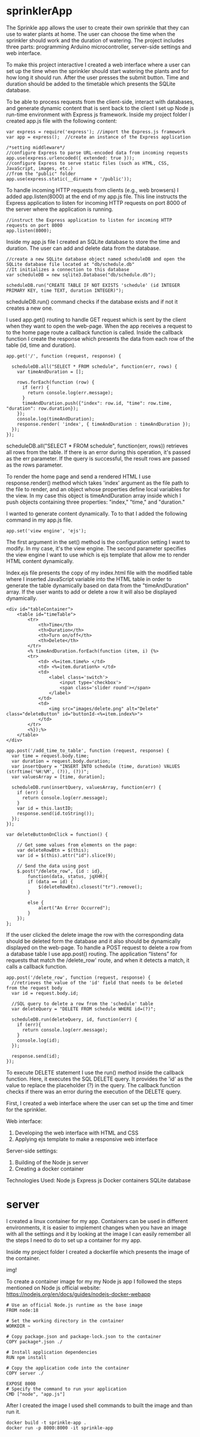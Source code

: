 # sprinklerApp
The Sprinkle app allows the user to create their own sprinkle that they can use to water plants at home. The user can choose the time when the sprinkler should work and the duration of watering. The project includes three parts: programming Arduino microcontroller, server-side settings and web interface.

To make this project interactive I created a web interface where a user can set up the time when the sprinkler should start watering the plants and for how long it should run. After the user presses the submit button. Time and duration should be added to the timetable which presents the SQLite database. 

To be able to process requests from the client-side, interact with databases, and generate dynamic content that is sent back to the client I set up Node js run-time environment with Express js framework. Inside my project folder I created app.js file with the following content:

```
var express = require('express'); //import the Express.js framework
var app = express();  //create an instance of the Express application

/*setting middleware*/
//configure Express to parse URL-encoded data from incoming requests 
app.use(express.urlencoded({ extended: true }));
//configure Express to serve static files (such as HTML, CSS, JavaScript, images, etc.) 
//from the "public" folder
app.use(express.static(__dirname + '/public')); 
```

To handle incoming HTTP requests from clients (e.g., web browsers) I added app.listen(8000) at the end of my app.js file. This line instructs the Express application to listen for incoming HTTP requests on port 8000 of the server where the application is running. 

```
//instruct the Express application to listen for incoming HTTP requests on port 8000 
app.listen(8000);
```

Inside my app.js file I created an SQLite database to store the time and duration. The user can add and delete data from the database.

```
//create a new SQLite database object named scheduleDB and open the SQLite database file located at "db/schedule.db"
//It initializes a connection to this database
var scheduleDB = new sqlite3.Database("db/schedule.db");

scheduleDB.run("CREATE TABLE IF NOT EXISTS 'schedule' (id INTEGER PRIMARY KEY, time TEXT, duration INTEGER)");
```
scheduleDB.run() command checks if the database exists and if not it creates a new one.

I used app.get() routing to handle GET request which is sent by the client when they want to open the web-page. When the app receives a request to to the home page route a callback function is called. Inside the callback function I create the response which presents the data from each row of the table (id, time and duration). 
```
app.get('/', function (request, response) {

  scheduleDB.all("SELECT * FROM schedule", function(err, rows) {  
    var timeAndDuration = [];

    rows.forEach(function (row) {
      if (err) {
        return console.log(err.message);
      }  
      timeAndDuration.push({"index": row.id, "time": row.time, "duration": row.duration});
    });
    console.log(timeAndDuration);
    response.render( 'index', { timeAndDuration : timeAndDuration });
  });
});
```

scheduleDB.all("SELECT * FROM schedule", function(err, rows)) retrieves all rows from the table.  If there is an error during this operation, it's passed as the err parameter. If the query is successful, the result rows are passed as the rows parameter.

To render the home page and send a rendered HTML I use response.render() method which takes 'index' argument as the file path to the file to render, and an object  whose properties define local variables for the view. In my case this object is timeAndDuration array inside which I push objects containing three properties: "index," "time," and "duration." 

I wanted to generate content dynamically. To to that I added the following command in my app.js file.

```
app.set('view engine', 'ejs');
```
The first argument in the set() method is the configuration setting I want to modify. In my case, it's the view engine. The second parameter specifies the view engine I want to use which is ejs template that allow me to render HTML content dynamically. 

Index.ejs file presents the copy of my index.html file with the modified table where I inserted JavaScript variable into the HTML table in order to generate the table dynamically based on data from the "timeAndDuration" array. If the user wants to add or delete a row it will also be displayed dynamically.

```
<div id="tableContainer">
    <table id="timeTable">
        <tr>
            <th>Time</th>
            <th>Duration</th>
            <th>Turn on/off</th>
            <th>Delete</th>
        </tr>
        <% timeAndDuration.forEach(function (item, i) {%>
        <tr>
            <td> <%=item.time%> </td>
            <td> <%=item.duration%> </td>
            <td> 
                <label class='switch'>
                    <input type='checkbox'>
                    <span class='slider round'></span>
                </label>
            </td>
            <td>
                <img src="images/delete.png" alt="Delete" class="deleteButton" id="buttonId-<%=item.index%>">
            </td>
        </tr>
        <%});%>
    </table>     
</div>
```


```
app.post('/add_time_to_table', function (request, response) {
  var time = request.body.time;
  var duration = request.body.duration;
  var insertQuery = "INSERT INTO schedule (time, duration) VALUES (strftime('%H:%M', (?)), (?))";
  var valuesArray = [time, duration];
  
  scheduleDB.run(insertQuery, valuesArray, function(err) {
    if (err) {
      return console.log(err.message);
    }
    var id = this.lastID;
    response.send(id.toString());
  });
});
```



```
var deleteButtonOnClick = function() {
                            
    // Get some values from elements on the page:
    var deleteRowBtn = $(this);
    var id = $(this).attr("id").slice(9);

    // Send the data using post
    $.post("/delete_row", {id : id}, 
        function(data, status, jqXHR){
        if (data == id) {
            $(deleteRowBtn).closest("tr").remove();
        }
        
        else {
            alert("An Error Occurred");
        }
    });
};
```

If the user clicked the delete image the row with the corresponding data should be deleted form the database and it also should be dynamically displayed on the web-page. To handle a POST request to delete a row from a database table I use app.post() routing. The application “listens” for requests that match the /delete_row' route, and when it detects a match, it calls a callback function. 

```
app.post('/delete_row', function (request, response) {
  //retrieves the value of the 'id' field that needs to be deleted from the request body  
  var id = request.body.id;

  //SQL query to delete a row from the 'schedule' table
  var deleteQuery = "DELETE FROM schedule WHERE id=(?)";

  scheduleDB.run(deleteQuery, id, function(err) {
    if (err){
      return console.log(err.message);
    }
    console.log(id);
  });

  response.send(id);
});
```

To execute DELETE statement I use the run() method inside the callback function. Here, it executes the SQL DELETE query. It provides the 'id' as the value to replace the placeholder (?) in the query. The callback function checks if there was an error during the execution of the DELETE query.


















First, I created a web interface where the user can set up the time and timer for the sprinkler. 

Web interface:
1. Developing the web interface with HTML and CSS
2. Applying ejs template to make a responsive web interface 

Server-side settings:
1. Building of the Node js server 
2. Creating a docker container

Technologies Used:
Node js
Express js
Docker containers
SQLite database



# server 
I created a linux container for my app. Containers can be used in different environments, it is easier to implement changes when you have an image with all the settings and it by looking at the image I can easily remember all the steps I need to do to set up a container for my app. 

Inside my project folder I created a dockerfile which presents the image of the container. 

img!

To create a container image for my my Node js app I followed the steps mentioned on Node js official website:
https://nodejs.org/en/docs/guides/nodejs-docker-webapp

```
# Use an official Node.js runtime as the base image
FROM node:18

# Set the working directory in the container
WORKDIR ~

# Copy package.json and package-lock.json to the container
COPY package*.json ./

# Install application dependencies
RUN npm install

# Copy the application code into the container
COPY server ./

EXPOSE 8000
# Specify the command to run your application
CMD ["node", "app.js"]
```

After I created the image I used shell commands to built the image and than run it.

```
docker build -t sprinkle-app .
docker run -p 8000:8000 -it sprinkle-app
```


